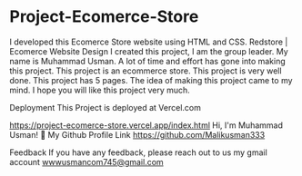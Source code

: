 # Project-Ecomerce-Store
I developed this Ecomerce Store website using HTML and CSS.
Redstore | Ecomerce Website Design
I created this project, I am the group leader. My name is Muhammad Usman. A lot of time and effort has gone into making this project. This project is an ecommerce store. This project is very well done. This project has 5 pages. The idea of ​​making this project came to my mind. I hope you will like this project very much.

Deployment
This Project is deployed at Vercel.com

  https://project-ecomerce-store.vercel.app/index.html
Hi, I'm Muhammad Usman! 👋
My Github Profile Link https://github.com/Malikusman333

Feedback
If you have any feedback, please reach out to us my gmail account wwwusmancom745@gmail.com
